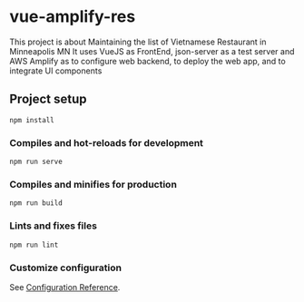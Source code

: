 # vue-amplify-res

This project is about Maintaining the list of Vietnamese Restaurant in Minneapolis MN 
It uses VueJS as FrontEnd, json-server as a test server and AWS Amplify as to configure web backend, to deploy the web app, and to integrate UI components

## Project setup
```
npm install
```

### Compiles and hot-reloads for development
```
npm run serve
```

### Compiles and minifies for production
```
npm run build
```

### Lints and fixes files
```
npm run lint
```

### Customize configuration
See [Configuration Reference](https://cli.vuejs.org/config/).
